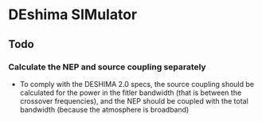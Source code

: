 # DEshima SIMulator

## Todo

### Calculate the NEP and source coupling separately

- To comply with the DESHIMA 2.0 specs, the source coupling should be calculated for the power in the fitler bandwidth (that is between the crossover frequencies), and the NEP should be coupled with the total bandwidth (because the atmosphere is broadband)

